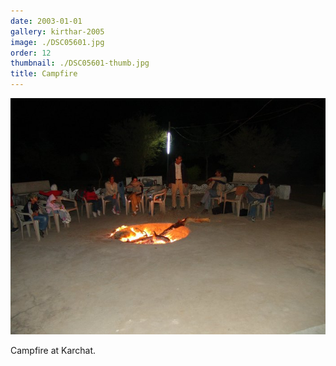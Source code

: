 ```yaml
---
date: 2003-01-01
gallery: kirthar-2005
image: ./DSC05601.jpg
order: 12
thumbnail: ./DSC05601-thumb.jpg
title: Campfire
---
```


![Campfire](./DSC05601.jpg)

Campfire at Karchat.